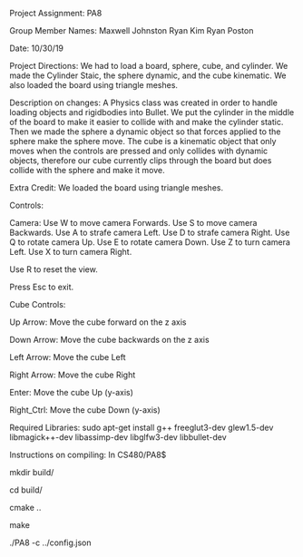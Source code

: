 Project Assignment: PA8

Group Member Names:
  Maxwell Johnston
  Ryan Kim
  Ryan Poston

Date: 10/30/19

Project Directions: We had to load a board, sphere, cube, and cylinder. We made the Cylinder Staic, the sphere dynamic, and the cube kinematic. We also loaded the board using triangle meshes.

Description on changes:
  A Physics class was created in order to handle loading objects and rigidbodies into Bullet. We put the cylinder in the middle of the board to make it easier to collide with and make the cylinder static. Then we made the sphere a dynamic object so that forces applied to the sphere make the sphere move. The cube is a kinematic object that only moves when the controls are pressed and only collides with dynamic objects, therefore our cube currently clips through the board but does collide with the sphere and make it move.
  
Extra Credit:
We loaded the board using triangle meshes.



Controls:

Camera:
Use W to move camera Forwards.
Use S to move camera Backwards.
Use A to strafe camera Left.
Use D to strafe camera Right.
Use Q to rotate camera Up.
Use E to rotate camera Down.
Use Z to turn camera Left.
Use X to turn camera Right.

Use R to reset the view.

Press Esc to exit.

Cube Controls:

Up Arrow: 	Move the cube forward on the z axis

Down Arrow: 	Move the cube backwards on the z axis

Left Arrow:	Move the cube Left

Right Arrow:	Move the cube Right

Enter:		Move the cube Up (y-axis)

Right_Ctrl:	Move the cube Down (y-axis)



Required Libraries:
  sudo apt-get install g++ freeglut3-dev glew1.5-dev libmagick++-dev libassimp-dev libglfw3-dev libbullet-dev

Instructions on compiling:
In CS480/PA8$

  mkdir build/

  cd build/

  cmake ..

  make

  ./PA8 -c ../config.json
